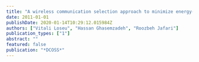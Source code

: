 ```yaml
---
title: "A wireless communication selection approach to minimize energy-per-bit for wearable computing applications"
date: 2011-01-01
publishDate: 2020-01-14T10:29:12.015984Z
authors: ["Vitali Loseu", "Hassan Ghasemzadeh", "Roozbeh Jafari"]
publication_types: ["1"]
abstract: ""
featured: false
publication: "*DCOSS*"
---
```


